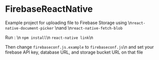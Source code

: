 # FirebaseReactNative

Example project for uploading file to Firebase Storage using
\n`react-native-document-picker`
\nand
\n`react-native-fetch-blob`

Run : \n
`npm install`\n
`react-native link`\n

Then change `firebaseconf.js.example` to `firebaseconf.js`\n
and set your firebase API key, database URL, and storage bucket URL on that file
